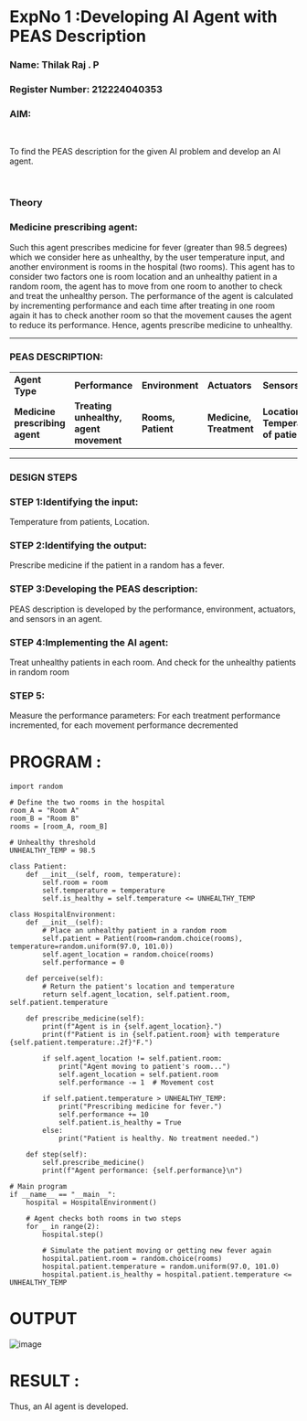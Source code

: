 <h1>ExpNo 1 :Developing AI Agent with PEAS Description</h1>
<h3>Name: Thilak Raj . P
<h3>Register Number: 212224040353
<h3>AIM:</h3>
<br>
<p>To find the PEAS description for the given AI problem and develop an AI agent.</p>
<br>
<h3>Theory</h3>
<h3>Medicine prescribing agent:</h3>
<p>Such this agent prescribes medicine for fever (greater than 98.5 degrees) which we consider here as unhealthy, by the user temperature input, and another environment is rooms in the hospital (two rooms). This agent has to consider two factors one is room location and an unhealthy patient in a random room, the agent has to move from one room to another to check and treat the unhealthy person. The performance of the agent is calculated by incrementing performance and each time after treating in one room again it has to check another room so that the movement causes the agent to reduce its performance. Hence, agents prescribe medicine to unhealthy.</p>
<hr>
<h3>PEAS DESCRIPTION:</h3>
<table>
  <tr>
    <td><strong>Agent Type</strong></td>
    <td><strong>Performance</strong></td>
     <td><strong>Environment</strong></td>
    <td><strong>Actuators</strong></td>
    <td><strong>Sensors</strong></td>
  </tr>
    <tr>
    <td><strong>Medicine prescribing agent</strong></td>
    <td><strong>Treating unhealthy, agent movement</strong></td>
     <td><strong>Rooms, Patient</strong></td>
    <td><strong>Medicine, Treatment</strong></td>
    <td><strong>Location, Temperature of patient</strong></td>
  </tr>
</table>
<hr>
<H3>DESIGN STEPS</H3>
<h3>STEP 1:Identifying the input:</h3>
<p>Temperature from patients, Location.</p>
<h3>STEP 2:Identifying the output:</h3>
<p>Prescribe medicine if the patient in a random has a fever.</p>
<h3>STEP 3:Developing the PEAS description:</h3>
<p>PEAS description is developed by the performance, environment, actuators, and sensors in an agent.</p>
<h3>STEP 4:Implementing the AI agent:</h3>
<p>Treat unhealthy patients in each room. And check for the unhealthy patients in random room</p>
<h3>STEP 5:</h3>
<p>Measure the performance parameters: For each treatment performance incremented, for each movement performance decremented</p>
  
# PROGRAM :
~~~
import random

# Define the two rooms in the hospital
room_A = "Room A"
room_B = "Room B"
rooms = [room_A, room_B]

# Unhealthy threshold
UNHEALTHY_TEMP = 98.5

class Patient:
    def __init__(self, room, temperature):
        self.room = room
        self.temperature = temperature
        self.is_healthy = self.temperature <= UNHEALTHY_TEMP

class HospitalEnvironment:
    def __init__(self):
        # Place an unhealthy patient in a random room
        self.patient = Patient(room=random.choice(rooms), temperature=random.uniform(97.0, 101.0))
        self.agent_location = random.choice(rooms)
        self.performance = 0

    def perceive(self):
        # Return the patient's location and temperature
        return self.agent_location, self.patient.room, self.patient.temperature

    def prescribe_medicine(self):
        print(f"Agent is in {self.agent_location}.")
        print(f"Patient is in {self.patient.room} with temperature {self.patient.temperature:.2f}°F.")

        if self.agent_location != self.patient.room:
            print("Agent moving to patient's room...")
            self.agent_location = self.patient.room
            self.performance -= 1  # Movement cost

        if self.patient.temperature > UNHEALTHY_TEMP:
            print("Prescribing medicine for fever.")
            self.performance += 10
            self.patient.is_healthy = True
        else:
            print("Patient is healthy. No treatment needed.")

    def step(self):
        self.prescribe_medicine()
        print(f"Agent performance: {self.performance}\n")

# Main program
if __name__ == "__main__":
    hospital = HospitalEnvironment()

    # Agent checks both rooms in two steps
    for _ in range(2):
        hospital.step()

        # Simulate the patient moving or getting new fever again
        hospital.patient.room = random.choice(rooms)
        hospital.patient.temperature = random.uniform(97.0, 101.0)
        hospital.patient.is_healthy = hospital.patient.temperature <= UNHEALTHY_TEMP

~~~

# OUTPUT 
![image](https://github.com/user-attachments/assets/fc28ce9b-8681-4019-9eb7-b322d9922903)



# RESULT :
Thus, an AI agent is developed.
